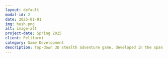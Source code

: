 ```yaml
---
layout: default
modal-id: 2
date: 2025-01-01
img: hush.png
alt: image-alt
project-date: Spring 2025
client: Pelifarmi
category: Game Development
description: Top-down 3D stealth adventure game, developed in the span of ~5 weeks for the Pelifarmi training program. I was in charge of implementing enemy AI and various game mechanics, utilizing Unity 6.
---
```

